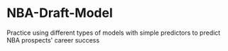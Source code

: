 # NBA-Draft-Model
Practice using different types of models with simple predictors to predict NBA prospects' career success
